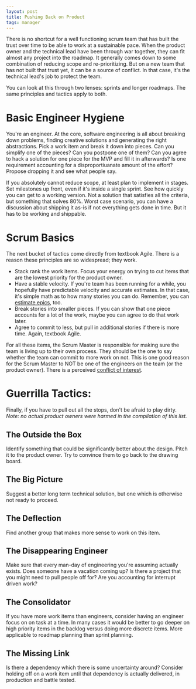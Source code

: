 ```yaml
---
layout: post
title: Pushing Back on Product
tags: manager
---
```


There is no shortcut for a well functioning scrum team that has built the trust
over time to be able to work at a sustainable pace. When the product owner and
the technical lead have been through war together, they can
fit almost any project into the roadmap. It generally comes down to some
combination of reducing scope and re-prioritizing. But on a new team that has
not built that trust yet, it can be a source of conflict. In that case, it's the
technical lead's job to protect the team.

You can look at this through two lenses: sprints and longer roadmaps. The same
principles and tactics apply to both.

# Basic Engineer Hygiene

You're an engineer. At the core, software engineering is all about breaking down
problems, finding creative solutions and generating the right abstractions. Pick
a work item and break it down into pieces. Can you simplify one of the pieces?
Can you postpone one of them? Can you agree to hack a solution for one piece for
the MVP and fill it in afterwards? Is one requirement accounting for a
disproportiuanate amount of the effort? Propose dropping it and see what people
say.

If you absolutely cannot reduce scope, at least plan to implement in stages. Set
milestones up front, even if it's inside a single sprint. See how quickly you
can get to a working version. Not a solution that satisfies all the criteria,
but something that solves 80%. Worst case scenario, you can have a discussion
about shipping it as-is if not everything gets done in time. But it has to be
working and shippable.

# Scrum Basics

The next bucket of tactics come directly from textbook Agile. There is a reason
these principles are so widespread; they work.

- Stack rank the work items. Focus your energy on trying to cut items that are
the lowest priority for the product owner.
- Have a stable velocity. If you're team has been running for a while, you
hopefully have predictable velocity and accurate estimates. In that case, it's
simple math as to how many stories you can do. Remember, you can
[estimate epics](http://chase-seibert.github.io/blog/2017/08/28/epic-story-estimation.html), too.
- Break stories into smaller pieces. If you can show that one piece accounts for
a lot of the work, maybe you can agree to do that work later.
- Agree to commit to less, but pull in additional stories if there is more time.
Again, textbook Agile.

For all these items, the Scrum Master is responsible for making sure the team is
living up to their own process. They should be the one to say whether the team
can commit to more work on not. This is one good reason for the Scrum Master to
NOT be one of the engineers on the team (or the product owner). There is a
perceived [conflict of interest](https://www.mountaingoatsoftware.com/blog/protecting-the-team-cuts-both-ways).

# Guerrilla Tactics:

Finally, if you have to pull out all the stops, don't be afraid to play dirty.
*Note: no actual product owners were harmed in the compilation of this list.*

## The Outside the Box

Identify something that could be significantly better about the design.
Pitch it to the product owner. Try to convince them to go back to the drawing
board.

## The Big Picture

Suggest a better long term technical solution, but one which is
otherwise not ready to proceed.

## The Deflection

Find another group that makes more sense to work on this item.

## The Disappearing Engineer

Make sure that every man-day of engineering you're assuming actually exists.
Does someone have a vacation coming up? Is there a project that you might need
to pull people off for? Are you accounting for interrupt driven work?

## The Consolidator

If you have more work items than engineers, consider having an engineer
focus on on task at a time. In many cases it would be better to go deeper on
high priority items in the backlog versus doing more discrete items. More
applicable to roadmap planning than sprint planning.

## The Missing Link

Is there a dependency which there is some uncertainty around? Consider holding
off on a work item until that dependency is actually delivered, in production
and battle tested.
